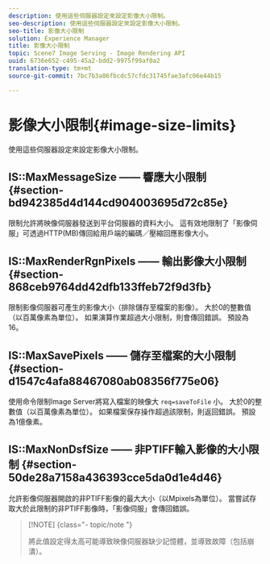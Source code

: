 ```yaml
---
description: 使用這些伺服器設定來設定影像大小限制。
seo-description: 使用這些伺服器設定來設定影像大小限制。
seo-title: 影像大小限制
solution: Experience Manager
title: 影像大小限制
topic: Scene7 Image Serving - Image Rendering API
uuid: 6736e652-c495-45a2-bdd2-9975f99af0a2
translation-type: tm+mt
source-git-commit: 7bc7b3a86fbcdc57cfdc31745fae3afc06e44b15

---
```



# 影像大小限制{#image-size-limits}

使用這些伺服器設定來設定影像大小限制。

## IS::MaxMessageSize —— 響應大小限制 {#section-bd942385d4d144cd904003695d72c85e}

限制允許將映像伺服器發送到平台伺服器的資料大小。 這有效地限制了「影像伺服」可透過HTTP(MB)傳回給用戶端的編碼／壓縮回應影像大小。

## IS::MaxRenderRgnPixels —— 輸出影像大小限制 {#section-868ceb9764dd42dfb133ffeb72f9d3fb}

限制影像伺服器可產生的影像大小（排除儲存至檔案的影像）。 大於0的整數值（以百萬像素為單位）。 如果演算作業超過大小限制，則會傳回錯誤。 預設為 16。

## IS::MaxSavePixels —— 儲存至檔案的大小限制 {#section-d1547c4afa88467080ab08356f775e06}

使用命令限制Image Server將寫入檔案的映像大 `req=saveToFile` 小。 大於0的整數值（以百萬像素為單位）。 如果檔案保存操作超過該限制，則返回錯誤。 預設為1億像素。

## IS::MaxNonDsfSize —— 非PTIFF輸入影像的大小限制 {#section-50de28a7158a436393cce5da0d1e4d46}

允許影像伺服器開啟的非PTIFF影像的最大大小（以Mpixels為單位）。 當嘗試存取大於此限制的非PTIFF影像時，「影像伺服」會傳回錯誤。

>[!NOTE] {class=&quot;- topic/note &quot;}
>
>將此值設定得太高可能導致映像伺服器缺少記憶體，並導致故障（包括崩潰）。

